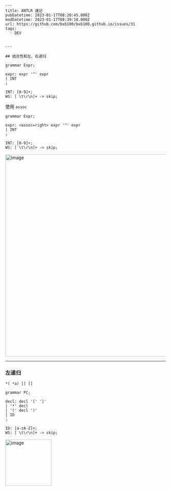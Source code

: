     ---
    title: ANTLR 速记
    pubDatetime: 2023-01-17T08:20:45.000Z
    modDatetime: 2023-01-17T08:39:18.000Z
    url: https://github.com/bxb100/bxb100.github.io/issues/31
    tags:
      - DEV


    ---

    ## 结合性和左、右递归

```g4
grammar Expr;

expr: expr '^' expr
| INT
;

INT: [0-9]+;
WS: [ \t\r\n]+ -> skip;
```

使用 `assoc`

```g4
grammar Expr;

expr: <assoc=right> expr '^' expr
| INT
;

INT: [0-9]+;
WS: [ \t\r\n]+ -> skip;

```

<img width="634" alt="image" src="https://user-images.githubusercontent.com/20685961/212845734-0fe03e3f-76e6-4d95-a8b8-ba494a2ffecf.png">

---

<a id='issuecomment-1385027634'></a>

### 左递归

`*( *a) [] []`

```antlr
grammar PC;

decl: decl '[' ']'
| '*' decl
| '(' decl ')'
| ID
;

ID: [a-zA-Z]+;
WS: [ \t\r\n]+ -> skip;

```

<img width="145" alt="image" src="https://user-images.githubusercontent.com/20685961/212849377-0046b5ef-557a-4927-94ba-024490d76f5e.png">
